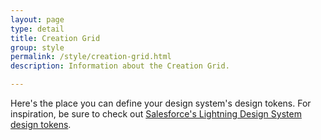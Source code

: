 ```yaml
---
layout: page
type: detail
title: Creation Grid
group: style
permalink: /style/creation-grid.html
description: Information about the Creation Grid.

---
```


Here's the place you can define your design system's design tokens. For inspiration, be sure to check out [Salesforce's Lightning Design System design tokens](https://www.lightningdesignsystem.com/design-tokens/).
